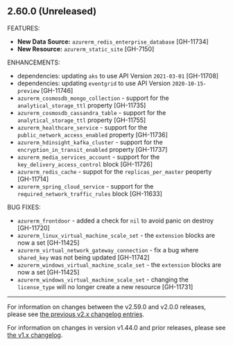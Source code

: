 ## 2.60.0 (Unreleased)

FEATURES:

* **New Data Source:** `azurerm_redis_enterprise_database` [GH-11734]
* **New Resource:** `azurerm_static_site` [GH-7150]

ENHANCEMENTS:

* dependencies: updating `aks` to use API Version `2021-03-01` [GH-11708]
* dependencies: updating `eventgrid` to use API Version `2020-10-15-preview` [GH-11746]
* `azurerm_cosmosdb_mongo_collection` - support for the `analytical_storage_ttl` property [GH-11735]
* `azurerm_cosmosdb_cassandra_table` - support for the `analytical_storage_ttl` property [GH-11755]
* `azurerm_healthcare_service` - support for the `public_network_access_enabled` property [GH-11736]
* `azurerm_hdinsight_kafka_cluster` - support for the `encryption_in_transit_enabled` property [GH-11737]
* `azurerm_media_services_account` - support for the `key_delivery_access_control` block [GH-11726]
* `azurerm_redis_cache` - suppot for the `replicas_per_master` peoperty [GH-11714]
* `azurerm_spring_cloud_service` - support for the `required_network_traffic_rules` block [GH-11633]

BUG FIXES:

* `azurerm_frontdoor` - added a check for `nil` to avoid panic on destroy [GH-11720]
* `azurerm_linux_virtual_machine_scale_set` - the `extension` blocks are now a set [GH-11425]
* `azurerm_virtual_network_gateway_connection` - fix a bug where `shared_key` was not being updated [GH-11742]
* `azurerm_windows_virtual_machine_scale_set` - the `extension` blocks are now a set [GH-11425]
* `azurerm_windows_virtual_machine_scale_set` - changing the `license_type` will no longer create a new resource [GH-11731]

---

For information on changes between the v2.59.0 and v2.0.0 releases, please see [the previous v2.x changelog entries](https://github.com/terraform-providers/terraform-provider-azurerm/blob/master/CHANGELOG-v2.md).

For information on changes in version v1.44.0 and prior releases, please see [the v1.x changelog](https://github.com/terraform-providers/terraform-provider-azurerm/blob/master/CHANGELOG-v1.md).
